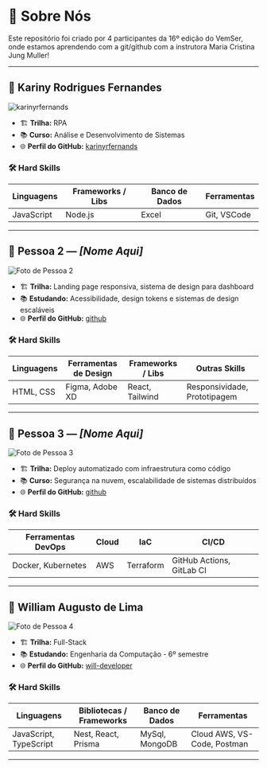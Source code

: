# 👥 Sobre Nós

Este repositório foi criado por 4 participantes da 16º edição do VemSer, onde estamos aprendendo com a git/github com a instrutora Maria Cristina Jung Muller!

---

## 👤 Kariny Rodrigues Fernandes

![karinyrfernands](https://github.com/karinyrfernands.png)

- 🏗️ **Trilha:** RPA
- 📚 **Curso:** Análise e Desenvolvimento de Sistemas
- 🌐 **Perfil do GitHub:** [karinyrfernands](https://github.com/karinyrfernands)

### 🛠️ Hard Skills

| Linguagens | Frameworks / Libs | Banco de Dados | Ferramentas |
| ---------- | ----------------- | -------------- | ----------- |
| JavaScript | Node.js           | Excel          | Git, VSCode |

---

## 👤 Pessoa 2 — _[Nome Aqui]_

![Foto de Pessoa 2](link-da-foto-aqui)

- 🏗️ **Trilha:** Landing page responsiva, sistema de design para dashboard
- 📚 **Estudando:** Acessibilidade, design tokens e sistemas de design escaláveis
- 🌐 **Perfil do GitHub:** [github](#)

### 🛠️ Hard Skills

| Linguagens | Ferramentas de Design | Frameworks / Libs | Outras Skills                |
| ---------- | --------------------- | ----------------- | ---------------------------- |
| HTML, CSS  | Figma, Adobe XD       | React, Tailwind   | Responsividade, Prototipagem |

---

## 👤 Pessoa 3 — _[Nome Aqui]_

![Foto de Pessoa 3](link-da-foto-aqui)

- 🏗️ **Trilha:** Deploy automatizado com infraestrutura como código
- 📚 **Curso:** Segurança na nuvem, escalabilidade de sistemas distribuídos
- 🌐 **Perfil do GitHub:** [github](#)

### 🛠️ Hard Skills

| Ferramentas DevOps | Cloud | IaC       | CI/CD                     |
| ------------------ | ----- | --------- | ------------------------- |
| Docker, Kubernetes | AWS   | Terraform | GitHub Actions, GitLab CI |

---

## 👤 William Augusto de Lima

![Foto de Pessoa 4](https://github.com/will-developer.png)

- 🏗️ **Trilha:** Full-Stack
- 📚 **Estudando:** Engenharia da Computação - 6º semestre
- 🌐 **Perfil do GitHub:** [will-developer](https://github.com/will-developer)

### 🛠️ Hard Skills

| Linguagens             | Bibliotecas / Frameworks | Banco de Dados | Ferramentas                 |
| ---------------------- | ------------------------ | -------------- | --------------------------- |
| JavaScript, TypeScript | Nest, React, Prisma      | MySql, MongoDB | Cloud AWS, VS-Code, Postman |

---
